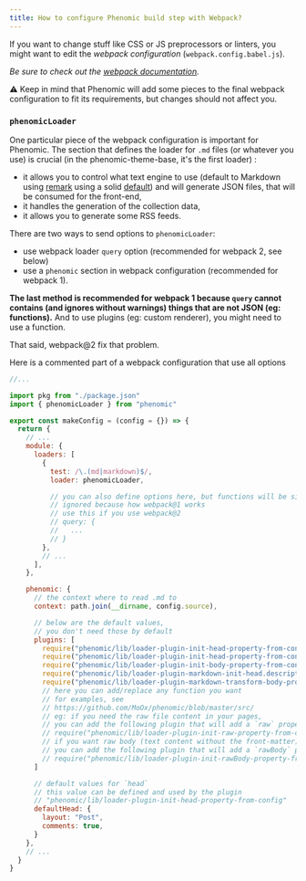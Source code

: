 ```yaml
---
title: How to configure Phenomic build step with Webpack?
---
```


If you want to change stuff like CSS or JS preprocessors or linters, you might
want to edit the _webpack configuration_ (``webpack.config.babel.js``).

_Be sure to check out the
[webpack documentation](http://webpack.github.io/docs/)._

⚠️ Keep in mind that Phenomic will add some pieces to the final webpack
configuration to fit its requirements, but changes should not affect you.

### ``phenomicLoader``

One particular piece of the webpack configuration is important for Phenomic.
The section that defines the loader for ``.md`` files (or whatever you use)
is crucial (in the phenomic-theme-base, it's the first loader) :

- it allows you to control what text engine to use
  (default to Markdown using [remark](http://remark.js.org/)
  using a solid [default](https://github.com/MoOx/phenomic/blob/master/src/loader-plugin-markdown-transform-body-property-to-html/index.js))
  and will generate JSON files, that will be consumed for the front-end,
- it handles the generation of the collection data,
- it allows you to generate some RSS feeds.

There are two ways to send options to ``phenomicLoader``:

- use webpack loader ``query`` option (recommended for webpack 2, see below)
- use a ``phenomic`` section in webpack configuration (recommended for webpack 1).

**The last method is recommended for webpack 1 because ``query`` cannot contains
(and ignores without warnings) things that are not JSON (eg: functions).**
And to use plugins (eg: custom renderer), you might need to use a function.

That said, webpack@2 fix that problem.

Here is a commented part of a webpack configuration that use all options

```js
//...

import pkg from "./package.json"
import { phenomicLoader } from "phenomic"

export const makeConfig = (config = {}) => {
  return {
    // ...
    module: {
      loaders: [
        {
          test: /\.(md|markdown)$/,
          loader: phenomicLoader,

          // you can also define options here, but functions will be silently
          // ignored because how webpack@1 works
          // use this if you use webpack@2
          // query: {
          //   ...
          // }
        },
        // ...
      ],
    },

    phenomic: {
      // the context where to read .md to
      context: path.join(__dirname, config.source),

      // below are the default values,
      // you don't need those by default
      plugins: [
        require("phenomic/lib/loader-plugin-init-head-property-from-config").default,
        require("phenomic/lib/loader-plugin-init-head-property-from-content").default,
        require("phenomic/lib/loader-plugin-init-body-property-from-content").default,
        require("phenomic/lib/loader-plugin-markdown-init-head.description-property-from-content").default,
        require("phenomic/lib/loader-plugin-markdown-transform-body-property-to-html").default,
        // here you can add/replace any function you want
        // for examples, see
        // https://github.com/MoOx/phenomic/blob/master/src/
        // eg: if you need the raw file content in your pages,
        // you can add the following plugin that will add a `raw` property
        // require("phenomic/lib/loader-plugin-init-raw-property-from-content").default,
        // if you want raw body (text content without the front-matter)
        // you can add the following plugin that will add a `rawBody` property
        // require("phenomic/lib/loader-plugin-init-rawBody-property-from-content").default,
      ]

      // default values for `head`
      // this value can be defined and used by the plugin
      // "phenomic/lib/loader-plugin-init-head-property-from-config"
      defaultHead: {
        layout: "Post",
        comments: true,
      }
    },
    // ...
  }
}
```

